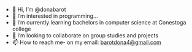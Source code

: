 - 👋 Hi, I’m @donabarot
- 👀 I’m interested in programming...
- 🌱 I’m currently learning bachelors in computer science at Conestoga college
- 💞️ I’m looking to collaborate on group studies and projects
- 📫 How to reach me- on my email: barotdona4@gmail.com

<!---
donabarot/donabarot is a ✨ special ✨ repository because its `README.md` (this file) appears on your GitHub profile.
You can click the Preview link to take a look at your changes.
--->
